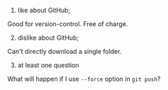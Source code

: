 1) like about GitHub; 

Good for version-control. Free of charge.

2) dislike about GitHub;

Can't directly download a single folder. 

3) at least one question

What will happen if I use ```--force``` option in ```git push```?
